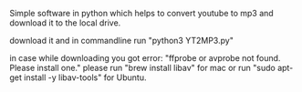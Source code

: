Simple software in python which helps to convert youtube to mp3 and download it to the local drive. 

download it and in commandline run
"python3 YT2MP3.py"

in case while downloading you got error: "ffprobe or avprobe not found. Please install one."
please run "brew install libav" for mac or run "sudo apt-get install -y libav-tools" for Ubuntu.





